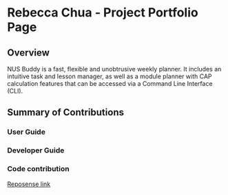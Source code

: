 # Rebecca Chua - Project Portfolio Page

## Overview
NUS Buddy is a fast, flexible and unobtrusive weekly planner. It includes an intuitive task and lesson manager, as well as a module planner with CAP calculation features that can be accessed via a Command Line Interface (CLI).

## Summary of Contributions

### User Guide

### Developer Guide

### Code contribution
[Reposense link](https://nus-cs2113-ay2122s1.github.io/tp-dashboard/?search=rebchua39&sort=groupTitle&sortWithin=title&timeframe=commit&mergegroup=&groupSelect=groupByRepos&breakdown=true&checkedFileTypes=docs~functional-code~test-code~other&since=2021-09-25&tabOpen=true&tabType=authorship&tabAuthor=rebchua39&tabRepo=AY2122S1-CS2113T-W11-3%2Ftp%5Bmaster%5D&authorshipIsMergeGroup=false&authorshipFileTypes=docs~functional-code~test-code&authorshipIsBinaryFileTypeChecked=false)
